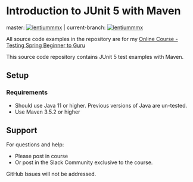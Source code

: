 # Introduction to JUnit 5 with Maven
master: 
[![lentiummmx](https://circleci.com/gh/lentiummmx/testing-java-junit5.svg?style=svg)](https://circleci.com/gh/lentiummmx/testing-java-junit5)
| current-branch: 
[![lentiummmx](https://circleci.com/gh/lentiummmx/testing-java-junit5/tree/feat%2Fs7.svg?style=shield)](https://circleci.com/gh/lentiummmx/testing-java-junit5?branch=feat%2Fs7)

All source code examples in the repository are for my [Online Course - Testing Spring Beginner to Guru](https://www.udemy.com/testing-spring-boot-beginner-to-guru/?couponCode=GITHUB_REPO)

This source code repository contains JUnit 5 test examples with Maven.

## Setup
### Requirements
* Should use Java 11 or higher. Previous versions of Java are un-tested.
* Use Maven 3.5.2 or higher

## Support
For questions and help:
* Please post in course
* Or post in the Slack Community exclusive to the course.

GitHub Issues will not be addressed.

